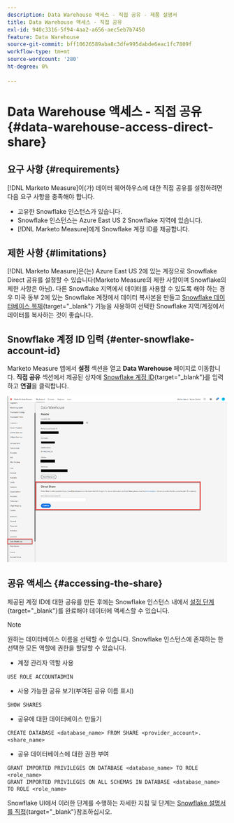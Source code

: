 ```yaml
---
description: Data Warehouse 액세스 - 직접 공유 - 제품 설명서
title: Data Warehouse 액세스 - 직접 공유
exl-id: 940c3316-5f94-4aa2-a656-aec5eb7b7450
feature: Data Warehouse
source-git-commit: bff10626589aba8c3dfe995dabde6eac1fc7809f
workflow-type: tm+mt
source-wordcount: '280'
ht-degree: 0%

---
```


# Data Warehouse 액세스 - 직접 공유 {#data-warehouse-access-direct-share}

## 요구 사항 {#requirements}

[!DNL Marketo Measure]이(가) 데이터 웨어하우스에 대한 직접 공유를 설정하려면 다음 요구 사항을 충족해야 합니다.

* 고유한 Snowflake 인스턴스가 있습니다.
* Snowflake 인스턴스는 Azure East US 2 Snowflake 지역에 있습니다.
* [!DNL Marketo Measure]에게 Snowflake 계정 ID를 제공합니다.

## 제한 사항 {#limitations}

[!DNL Marketo Measure]은(는) Azure East US 2에 있는 계정으로 Snowflake Direct 공유를 설정할 수 있습니다(Marketo Measure의 제한 사항이며 Snowflake의 제한 사항은 아님). 다른 Snowflake 지역에서 데이터를 사용할 수 있도록 해야 하는 경우 미국 동부 2에 있는 Snowflake 계정에서 데이터 복사본을 만들고 [Snowflake 데이터베이스 복제](https://docs.snowflake.com/en/user-guide/database-replication-intro.html){target="_blank"} 기능을 사용하여 선택한 Snowflake 지역/계정에서 데이터를 복사하는 것이 좋습니다.

## Snowflake 계정 ID 입력 {#enter-snowflake-account-id}

Marketo Measure 앱에서 **설정** 섹션을 열고 **Data Warehouse** 페이지로 이동합니다. **직접 공유** 섹션에서 제공된 상자에 [Snowflake 계정 ID](https://docs.snowflake.com/en/user-guide/admin-account-identifier.html){target="_blank"}를 입력하고 **연결**&#x200B;을 클릭합니다.

![](assets/data-warehouse-access-direct-share-1.png)

## 공유 액세스 {#accessing-the-share}

제공된 계정 ID에 대한 공유를 만든 후에는 Snowflake 인스턴스 내에서 [설정 단계](https://docs.snowflake.com/en/user-guide/data-share-consumers.html){target="_blank"}를 완료해야 데이터에 액세스할 수 있습니다.

>[!NOTE]
>
>원하는 데이터베이스 이름을 선택할 수 있습니다. Snowflake 인스턴스에 존재하는 한 선택한 모든 역할에 권한을 할당할 수 있습니다.

* 계정 관리자 역할 사용

```
USE ROLE ACCOUNTADMIN
```

* 사용 가능한 공유 보기(부여된 공유 이름 표시)

```
SHOW SHARES
```

* 공유에 대한 데이터베이스 만들기

```
CREATE DATABASE <database_name> FROM SHARE <provider_account>.<share_name>
```

* 공유 데이터베이스에 대한 권한 부여

```
GRANT IMPORTED PRIVILEGES ON DATABASE <database_name> TO ROLE <role_name>
GRANT IMPORTED PRIVILEGES ON ALL SCHEMAS IN DATABASE <database_name> TO ROLE <role_name>
```

Snowflake UI에서 이러한 단계를 수행하는 자세한 지침 및 단계는 [Snowflake 설명서를 직접](https://docs.snowflake.com/en/user-guide/data-share-consumers.html){target="_blank"}참조하십시오.
